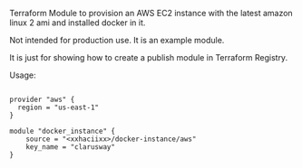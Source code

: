 Terraform Module to provision an AWS EC2 instance with the latest amazon linux 2 ami and installed docker in it.

Not intended for production use. It is an example module.

It is just for showing how to create a publish module in Terraform Registry.

Usage:

```hcl

provider "aws" {
  region = "us-east-1"
}

module "docker_instance" {
    source = "<xxhaciixx>/docker-instance/aws"
    key_name = "clarusway"
}